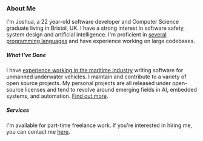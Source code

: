 <meta name="flattr:id" content="qjxl7d">

### About Me

I'm Joshua, a 22 year-old software developer and Computer Science graduate living in Bristol, UK. I have a strong interest in software safety, system design and artificial 
intelligence. I'm proficient in <a class="js-scroll-trigger" href="/#skills">several programming languages</a> and have experience working on large codebases.

##### What I've Done

I have <a class="js-scroll-trigger" href="/#experience">experience working in the maritime industry</a> writing software for unmanned underwater vehicles. I maintain and contribute to a variety of open source projects. My personal projects are all released under open-source licenses and tend to revolve around emerging fields in AI, embedded systems, and automation. <a class="js-scroll-trigger" href="/#projects">Find out more</a>.

##### Services

I'm available for part-time freelance work. If you're interested in hiring me, you can contact me <a class="js-scroll-trigger" href="/#contact">here</a>.
